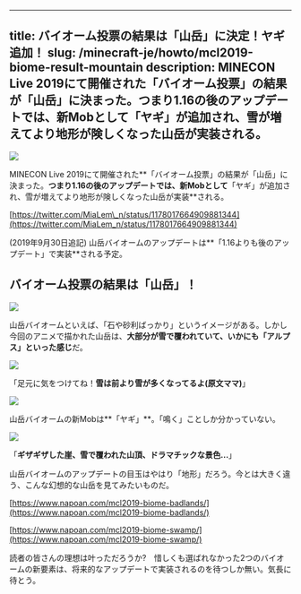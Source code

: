 
---
title: バイオーム投票の結果は「山岳」に決定！ヤギ追加！
slug: /minecraft-je/howto/mcl2019-biome-result-mountain
description: MINECON Live 2019にて開催された「バイオーム投票」の結果が「山岳」に決まった。つまり1.16の後のアップデートでは、新Mobとして「ヤギ」が追加され、雪が増えてより地形が険しくなった山岳が実装される。
---

![](https://cdn-ak.f.st-hatena.com/images/fotolife/s/sasigume/20210208/20210208121227.jpg)

MINECON Live 2019にて開催された**「バイオーム投票」の結果が「山岳」に決まった。**つまり1.16の後のアップデートでは、新Mobとして**「ヤギ」が追加され、雪が増えてより地形が険しくなった山岳が実装**される。

[https://twitter.com/MiaLem\_n/status/1178017664909881344](https://twitter.com/MiaLem_n/status/1178017664909881344)

(2019年9月30日追記) 山岳バイオームのアップデートは**「1.16よりも後のアップデート」で実装**される予定。

## バイオーム投票の結果は「山岳」！

![](https://cdn-ak.f.st-hatena.com/images/fotolife/s/sasigume/20210208/20210208121127.jpg)

山岳バイオームといえば、「石や砂利ばっかり」というイメージがある。しかし今回のアニメで描かれた山岳は、**大部分が雪で覆われていて、いかにも「アルプス」といった感じ**だ。

![](https://cdn-ak.f.st-hatena.com/images/fotolife/s/sasigume/20210208/20210208121136.jpg)

「足元に気をつけてね！**雪は前より雪が多くなってるよ(原文ママ)**」

![](https://cdn-ak.f.st-hatena.com/images/fotolife/s/sasigume/20210208/20210208102104.jpg)

山岳バイオームの新Mobは**「ヤギ」**。「鳴く」ことしか分かっていない。

![](https://cdn-ak.f.st-hatena.com/images/fotolife/s/sasigume/20210208/20210208121148.jpg)

「**ギザギザした崖、雪で覆われた山頂、ドラマチックな景色…**」

山岳バイオームのアップデートの目玉はやはり「地形」だろう。今とは大きく違う、こんな幻想的な山岳を見てみたいものだ。

[https://www.napoan.com/mcl2019-biome-badlands/](https://www.napoan.com/mcl2019-biome-badlands/)

[https://www.napoan.com/mcl2019-biome-swamp/](https://www.napoan.com/mcl2019-biome-swamp/)

読者の皆さんの理想は叶っただろうか?　惜しくも選ばれなかった2つのバイオームの新要素は、将来的なアップデートで実装されるのを待つしか無い。気長に待とう。
